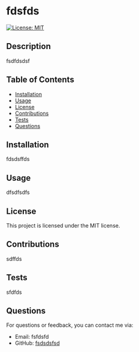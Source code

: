 
# fdsfds
[![License: MIT](https://img.shields.io/badge/License-MIT-yellow.svg)](https://opensource.org/licenses/MIT)  <!-- Insert the license badge here -->

## Description
fsdfdsdsf

## Table of Contents
- [Installation](#installation)
- [Usage](#usage)
- [License](#license)
- [Contributions](#contributions)
- [Tests](#tests)
- [Questions](#questions)

## Installation
fdsdsffds

## Usage
dfsdfsdfs

## License
This project is licensed under the MIT license.

## Contributions
sdffds

## Tests
sfdfds

## Questions
For questions or feedback, you can contact me via:
- Email: fsfdsfd
- GitHub: [fsdsdsfsd](https://github.com/fsdsdsfsd)
  